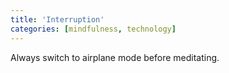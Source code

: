 ```yaml
---
title: 'Interruption'
categories: [mindfulness, technology]
---
```

Always switch to airplane mode before meditating.